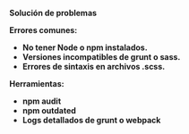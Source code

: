 **Solución de problemas**

**Errores comunes:**
* **No tener Node o npm instalados.**
* **Versiones incompatibles de grunt o sass.**
* **Errores de sintaxis en archivos .scss.**

**Herramientas:**
* **npm audit**
* **npm outdated**
* **Logs detallados de grunt o webpack**